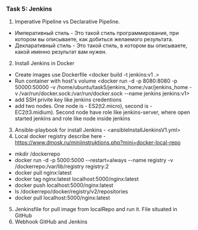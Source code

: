 ### Task 5: Jenkins
1. Imperative Pipeline vs Declarative Pipeline.
* Императивный стиль - Это такой стиль программирования, при котором вы описываете, как добиться желаемого результата.
* Декларативный стиль - Это такой стиль, в котором вы описываете, какой именно результат вам нужен.
2. Install Jenkins in Docker 
- Create images use Dockerfile <docker build -t jenkins:v1 .>
- Run container with host's volume <docker run -d -p 8080:8080 -p 50000:50000 -v /home/ubuntu/task5/jenkins_home:/var/jenkins_home -v /var/run/docker.sock:/var/run/docker.sock --name jenkins jenkins:v1>
- add SSH privite key like jenkins credentions
- add two nodes. One node is - ES2(t2.micro), second is - EC2(t3.midium). Second node have role like jenkins-server, where open started jenkins and role like node inside jenkins
3. Ansible-playbook for install Jenkins - <ansibleInstallJenkinsV1.yml>
4. Local docker registry describe here - <https://www.dmosk.ru/miniinstruktions.php?mini=docker-local-repo>
- mkdir /dockerrepo
- docker run -d -p 5000:5000 --restart=always --name registry -v /dockerrepo:/var/lib/registry registry:2
- docker pull nginx:latest
- docker tag nginx:latest localhost:5000/nginx:latest
- docker push localhost:5000/nginx:latest
- ls /dockerrepo/docker/registry/v2/repositories
- docker pull localhost:5000/nginx:latest
5. Jenkinsfile for pull image from localRepo and run it. File situated in GitHub <Jenkinsfile>
6. Webhook GitHub and Jenkins